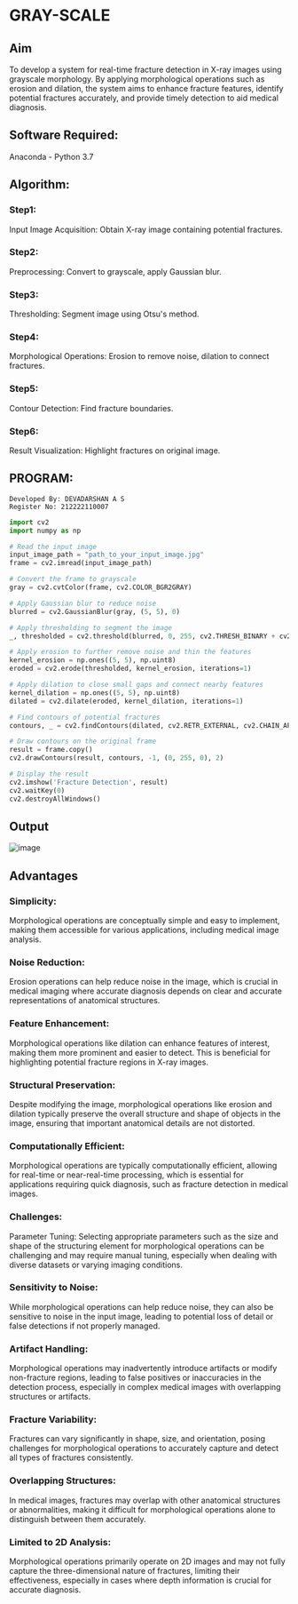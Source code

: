 # GRAY-SCALE
## Aim
To develop a system for real-time fracture detection in X-ray images using grayscale morphology. By applying morphological operations such as erosion and dilation, the system aims to enhance fracture features, identify potential fractures accurately, and provide timely detection to aid medical diagnosis.

## Software Required:
Anaconda - Python 3.7

## Algorithm:
### Step1:
Input Image Acquisition: Obtain X-ray image containing potential fractures.

### Step2:
Preprocessing: Convert to grayscale, apply Gaussian blur.

### Step3:
Thresholding: Segment image using Otsu's method.

### Step4:
Morphological Operations: Erosion to remove noise, dilation to connect fractures.

### Step5:
Contour Detection: Find fracture boundaries.

### Step6:
Result Visualization: Highlight fractures on original image.

## PROGRAM:
```
Developed By: DEVADARSHAN A S
Register No: 212222110007
```
```py
import cv2
import numpy as np

# Read the input image
input_image_path = "path_to_your_input_image.jpg"
frame = cv2.imread(input_image_path)

# Convert the frame to grayscale
gray = cv2.cvtColor(frame, cv2.COLOR_BGR2GRAY)

# Apply Gaussian blur to reduce noise
blurred = cv2.GaussianBlur(gray, (5, 5), 0)

# Apply thresholding to segment the image
_, thresholded = cv2.threshold(blurred, 0, 255, cv2.THRESH_BINARY + cv2.THRESH_OTSU)

# Apply erosion to further remove noise and thin the features
kernel_erosion = np.ones((5, 5), np.uint8)
eroded = cv2.erode(thresholded, kernel_erosion, iterations=1)

# Apply dilation to close small gaps and connect nearby features
kernel_dilation = np.ones((5, 5), np.uint8)
dilated = cv2.dilate(eroded, kernel_dilation, iterations=1)

# Find contours of potential fractures
contours, _ = cv2.findContours(dilated, cv2.RETR_EXTERNAL, cv2.CHAIN_APPROX_SIMPLE)

# Draw contours on the original frame
result = frame.copy()
cv2.drawContours(result, contours, -1, (0, 255, 0), 2)

# Display the result
cv2.imshow('Fracture Detection', result)
cv2.waitKey(0)
cv2.destroyAllWindows()

```
## Output
![image](https://github.com/DEVADARSHAN2/GRAY-SCALE/assets/119432150/cabf7892-905a-4be8-b2e7-05b3e2cf1fda)

## Advantages
### Simplicity:
Morphological operations are conceptually simple and easy to implement, making them accessible for various applications, including medical image analysis.

### Noise Reduction:
Erosion operations can help reduce noise in the image, which is crucial in medical imaging where accurate diagnosis depends on clear and accurate representations of anatomical structures.

### Feature Enhancement:
Morphological operations like dilation can enhance features of interest, making them more prominent and easier to detect. This is beneficial for highlighting potential fracture regions in X-ray images.

### Structural Preservation:
Despite modifying the image, morphological operations like erosion and dilation typically preserve the overall structure and shape of objects in the image, ensuring that important anatomical details are not distorted.

### Computationally Efficient:
Morphological operations are typically computationally efficient, allowing for real-time or near-real-time processing, which is essential for applications requiring quick diagnosis, such as fracture detection in medical images.

### Challenges:
Parameter Tuning:
Selecting appropriate parameters such as the size and shape of the structuring element for morphological operations can be challenging and may require manual tuning, especially when dealing with diverse datasets or varying imaging conditions.

### Sensitivity to Noise:
While morphological operations can help reduce noise, they can also be sensitive to noise in the input image, leading to potential loss of detail or false detections if not properly managed.

### Artifact Handling:
Morphological operations may inadvertently introduce artifacts or modify non-fracture regions, leading to false positives or inaccuracies in the detection process, especially in complex medical images with overlapping structures or artifacts.

### Fracture Variability:
Fractures can vary significantly in shape, size, and orientation, posing challenges for morphological operations to accurately capture and detect all types of fractures consistently.

### Overlapping Structures:
In medical images, fractures may overlap with other anatomical structures or abnormalities, making it difficult for morphological operations alone to distinguish between them accurately.

### Limited to 2D Analysis:
Morphological operations primarily operate on 2D images and may not fully capture the three-dimensional nature of fractures, limiting their effectiveness, especially in cases where depth information is crucial for accurate diagnosis.
